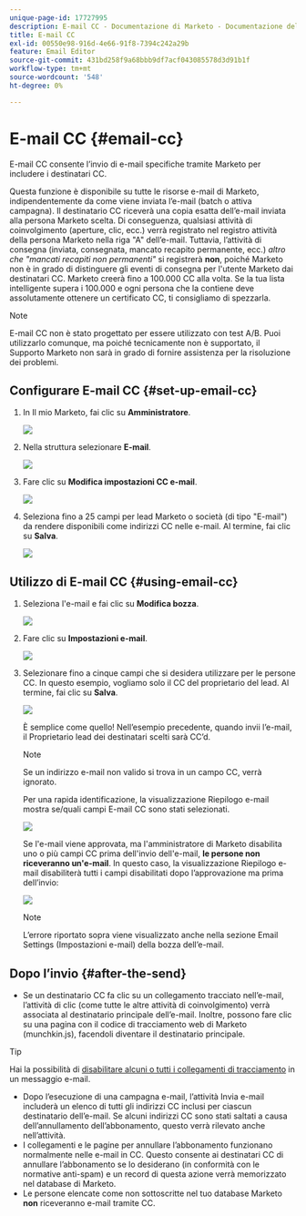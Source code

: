```yaml
---
unique-page-id: 17727995
description: E-mail CC - Documentazione di Marketo - Documentazione del prodotto
title: E-mail CC
exl-id: 00550e98-916d-4e66-91f8-7394c242a29b
feature: Email Editor
source-git-commit: 431bd258f9a68bbb9df7acf043085578d3d91b1f
workflow-type: tm+mt
source-wordcount: '548'
ht-degree: 0%

---
```


# E-mail CC {#email-cc}

E-mail CC consente l’invio di e-mail specifiche tramite Marketo per includere i destinatari CC.

Questa funzione è disponibile su tutte le risorse e-mail di Marketo, indipendentemente da come viene inviata l’e-mail (batch o attiva campagna). Il destinatario CC riceverà una copia esatta dell’e-mail inviata alla persona Marketo scelta. Di conseguenza, qualsiasi attività di coinvolgimento (aperture, clic, ecc.) verrà registrato nel registro attività della persona Marketo nella riga &quot;A&quot; dell’e-mail. Tuttavia, l’attività di consegna (inviata, consegnata, mancato recapito permanente, ecc.) _altro che &quot;mancati recapiti non permanenti&quot;_ si registrerà **non**, poiché Marketo non è in grado di distinguere gli eventi di consegna per l&#39;utente Marketo dai destinatari CC. Marketo creerà fino a 100.000 CC alla volta. Se la tua lista intelligente supera i 100.000 e ogni persona che la contiene deve assolutamente ottenere un certificato CC, ti consigliamo di spezzarla.

>[!NOTE]
>
>E-mail CC non è stato progettato per essere utilizzato con test A/B. Puoi utilizzarlo comunque, ma poiché tecnicamente non è supportato, il Supporto Marketo non sarà in grado di fornire assistenza per la risoluzione dei problemi.

## Configurare E-mail CC {#set-up-email-cc}

1. In Il mio Marketo, fai clic su **Amministratore**.

   ![](assets/one.png)

1. Nella struttura selezionare **E-mail**.

   ![](assets/two.png)

1. Fare clic su **Modifica impostazioni CC e-mail**.

   ![](assets/three.png)

1. Seleziona fino a 25 campi per lead Marketo o società (di tipo &quot;E-mail&quot;) da rendere disponibili come indirizzi CC nelle e-mail. Al termine, fai clic su **Salva**.

   ![](assets/four.png)

## Utilizzo di E-mail CC {#using-email-cc}

1. Seleziona l&#39;e-mail e fai clic su **Modifica bozza**.

   ![](assets/five.png)

1. Fare clic su **Impostazioni e-mail**.

   ![](assets/six.png)

1. Selezionare fino a cinque campi che si desidera utilizzare per le persone CC. In questo esempio, vogliamo solo il CC del proprietario del lead. Al termine, fai clic su **Salva**.

   ![](assets/seven.png)

   È semplice come quello! Nell’esempio precedente, quando invii l’e-mail, il Proprietario lead dei destinatari scelti sarà CC’d.

   >[!NOTE]
   >
   >Se un indirizzo e-mail non valido si trova in un campo CC, verrà ignorato.

   Per una rapida identificazione, la visualizzazione Riepilogo e-mail mostra se/quali campi E-mail CC sono stati selezionati.

   ![](assets/eight.png)

   Se l&#39;e-mail viene approvata, ma l&#39;amministratore di Marketo disabilita uno o più campi CC prima dell&#39;invio dell&#39;e-mail, **le persone non riceveranno un&#39;e-mail**. In questo caso, la visualizzazione Riepilogo e-mail disabiliterà tutti i campi disabilitati dopo l’approvazione ma prima dell’invio:

   ![](assets/removal.png)

   >[!NOTE]
   >
   >L’errore riportato sopra viene visualizzato anche nella sezione Email Settings (Impostazioni e-mail) della bozza dell’e-mail.

## Dopo l’invio {#after-the-send}

* Se un destinatario CC fa clic su un collegamento tracciato nell’e-mail, l’attività di clic (come tutte le altre attività di coinvolgimento) verrà associata al destinatario principale dell’e-mail. Inoltre, possono fare clic su una pagina con il codice di tracciamento web di Marketo (munchkin.js), facendoli diventare il destinatario principale.

>[!TIP]
>
>Hai la possibilità di [disabilitare alcuni o tutti i collegamenti di tracciamento](/help/marketo/product-docs/email-marketing/general/functions-in-the-editor/disable-tracking-for-an-email-link.md) in un messaggio e-mail.

* Dopo l’esecuzione di una campagna e-mail, l’attività Invia e-mail includerà un elenco di tutti gli indirizzi CC inclusi per ciascun destinatario dell’e-mail. Se alcuni indirizzi CC sono stati saltati a causa dell’annullamento dell’abbonamento, questo verrà rilevato anche nell’attività.
* I collegamenti e le pagine per annullare l’abbonamento funzionano normalmente nelle e-mail in CC. Questo consente ai destinatari CC di annullare l’abbonamento se lo desiderano (in conformità con le normative anti-spam) e un record di questa azione verrà memorizzato nel database di Marketo.
* Le persone elencate come non sottoscritte nel tuo database Marketo **non** riceveranno e-mail tramite CC.
